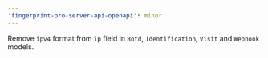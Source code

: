 ```yaml
---
'fingerprint-pro-server-api-openapi': minor
---
```


Remove `ipv4` format from `ip` field in `Botd`, `Identification`, `Visit` and `Webhook` models.